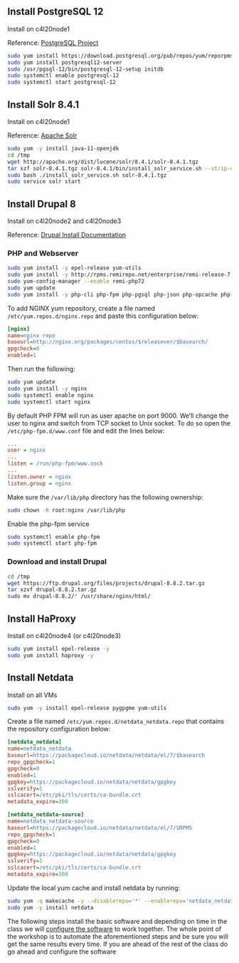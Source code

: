 ## Install PostgreSQL 12 

Install on c4l20node1

Reference: [PostgreSQL Project](https://www.postgresql.org/download/linux/redhat/)

```bash
sudo yum install https://download.postgresql.org/pub/repos/yum/reporpms/EL-7-x86_64/pgdg-redhat-repo-latest.noarch.rpm
sudo yum install postgresql12-server
sudo /usr/pgsql-12/bin/postgresql-12-setup initdb
sudo systemctl enable postgresql-12
sudo systemctl start postgresql-12
```

## Install Solr 8.4.1

Install on c4l20node1

Reference: [Apache Solr](https://lucene.apache.org/solr/guide/8_4/installing-solr.html)

```bash
sudo yum -y install java-11-openjdk
cd /tmp
wget http://apache.org/dist/lucene/solr/8.4.1/solr-8.4.1.tgz
tar xzf solr-8.4.1.tgz solr-8.4.1/bin/install_solr_service.sh --strip-components=2
sudo bash ./install_solr_service.sh solr-8.4.1.tgz
sudo service solr start
```

## Install Drupal 8

Install on c4l20node2 and c4l20node3

Reference: [Drupal Install Documentation](https://www.drupal.org/docs/8/install)

### PHP and Webserver

```bash
sudo yum install -y epel-release yum-utils
sudo yum install -y http://rpms.remirepo.net/enterprise/remi-release-7.rpm
sudo yum-config-manager --enable remi-php72
sudo yum update
sudo yum install -y php-cli php-fpm php-pgsql php-json php-opcache php-mbstring php-xml php-gd php-curl php-zip git unzip zip
```

To add NGINX yum repository, create a file named `/etc/yum.repos.d/nginx.repo` and paste this configuration below:

```ini
[nginx]
name=nginx repo
baseurl=http://nginx.org/packages/centos/$releasever/$basearch/
gpgcheck=0
enabled=1
```

Then run the following:

```bash
sudo yum update
sudo yum install -y nginx
sudo systemctl enable nginx
sudo systemctl start nginx
```

By default PHP FPM will run as user apache on port 9000. We’ll change the user to nginx and switch from TCP socket to Unix socket. To do so open the `/etc/php-fpm.d/www.conf` file and edit the lines below:

```ini
...
user = nginx
...
listen = /run/php-fpm/www.sock
...
listen.owner = nginx
listen.group = nginx
```

Make sure the `/var/lib/php` directory has the following ownership:

```bash
sudo chown -R root:nginx /var/lib/php
```

Enable the php-fpm service

```bash
sudo systemctl enable php-fpm
sudo systemctl start php-fpm
```

### Download and install Drupal

```bash
cd /tmp
wget https://ftp.drupal.org/files/projects/drupal-8.8.2.tar.gz
tar xzvf drupal-8.8.2.tar.gz
sudo mv drupal-8.8.2/* /usr/share/nginx/html/
```

## Install HaProxy

Install on c4l20node4 (or c4l20node3)

```bash
sudo yum install epel-release -y
sudo yum install haproxy -y
```

## Install Netdata

Install on all VMs

```bash
sudo yum -y install epel-release pygpgme yum-utils
```

Create a file named `/etc/yum.repos.d/netdata_netdata.repo` that contains the repository configuration below:

```ini
[netdata_netdata]
name=netdata_netdata
baseurl=https://packagecloud.io/netdata/netdata/el/7/$basearch
repo_gpgcheck=1
gpgcheck=0
enabled=1
gpgkey=https://packagecloud.io/netdata/netdata/gpgkey
sslverify=1
sslcacert=/etc/pki/tls/certs/ca-bundle.crt
metadata_expire=300

[netdata_netdata-source]
name=netdata_netdata-source
baseurl=https://packagecloud.io/netdata/netdata/el/7/SRPMS
repo_gpgcheck=1
gpgcheck=0
enabled=1
gpgkey=https://packagecloud.io/netdata/netdata/gpgkey
sslverify=1
sslcacert=/etc/pki/tls/certs/ca-bundle.crt
metadata_expire=300
```

Update the local yum cache and install netdata by running:

```bash
sudo yum -q makecache -y --disablerepo='*' --enablerepo='netdata_netdata'
sudo yum -y install netdata
```


The following steps install the basic software and depending on time in the class we will [configure the software](manual_centos_configure.md) to work together. The whole point of the workshop is to automate the aforementioned steps and be sure you will get the same results every time. If you are ahead of the rest of the class do go ahead and configure the software
